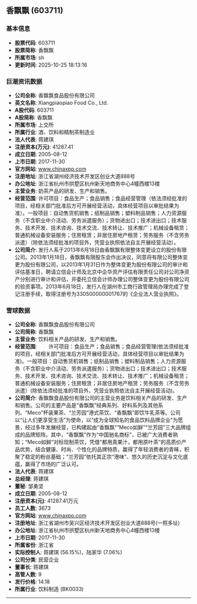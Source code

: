 ## 香飘飘 (603711)

### 基本信息

- **股票代码**: 603711
- **股票简称**: 香飘飘
- **所属市场**: sh
- **更新时间**: 2025-10-25 18:13:16

### 巨潮资讯数据

- **公司全称**: 香飘飘食品股份有限公司
- **英文名称**: Xiangpiaopiao Food Co., Ltd.
- **A股代码**: 603711
- **A股简称**: 香飘飘
- **所属市场**: 上交所
- **所属行业**: 酒、饮料和精制茶制造业
- **法人代表**: 蒋建琪
- **注册资本(万元)**: 41287.41
- **成立日期**: 2005-08-12
- **上市日期**: 2017-11-30
- **官方网站**: www.chinaxpp.com
- **注册地址**: 浙江省湖州经济技术开发区创业大道888号
- **办公地址**: 浙江省杭州市拱墅区杭州新天地商务中心4幢西楼13楼
- **主营业务**: 奶茶产品的研发、生产和销售。
- **经营范围**: 许可项目：食品生产；食品销售；食品经营管理（依法须经批准的项目，经相关部门批准后方可开展经营活动，具体经营项目以审批结果为准）。一般项目：自动售货机销售；纸制品销售；塑料制品销售；人力资源服务（不含职业中介活动、劳务派遣服务）；货物进出口；技术进出口；技术服务、技术开发、技术咨询、技术交流、技术转让、技术推广；机械设备租赁；普通机械设备安装服务；住房租赁；非居住房地产租赁；劳务服务（不含劳务派遣）（除依法须经批准的项目外，凭营业执照依法自主开展经营活动）。
- **公司简介**: 发行人系于2013年6月18日由香飘飘有限整体变更设立的股份有限公司。2013年1月18日，香飘飘有限股东会作出决议，同意将有限公司整体变更为股份有限公司，以2013年1月31日作为整体变更为股份有限公司的审计和评估基准日，聘请立信会计师及北京中企华资产评估有限责任公司对公司净资产分别进行审计和评估，并委托立信会计师办理公司整体变更为股份有限公司的验资事项。2013年6月18日，发行人在湖州市工商行政管理局办理完成了登记注册手续，取得注册号为330500000001767的《企业法人营业执照》。

### 雪球数据

- **公司全称**: 香飘飘食品股份有限公司
- **公司简称**: 香飘飘
- **主营业务**: 饮料相关产品的研发、生产和销售。
- **经营范围**: 　　许可项目：食品生产；食品销售；食品经营管理(依法须经批准的项目，经相关部门批准后方可开展经营活动，具体经营项目以审批结果为准)。一般项目：自动售货机销售；纸制品销售；塑料制品销售；人力资源服务（不含职业中介活动、劳务派遣服务）；货物进出口；技术进出口；技术服务、技术开发、技术咨询、技术交流、技术转让、技术推广；机械设备租赁；普通机械设备安装服务；住房租赁；非居住房地产租赁；劳务服务（不含劳务派遣）(除依法须经批准的项目外，凭营业执照依法自主开展经营活动)。
- **公司简介**: 香飘飘食品股份有限公司的主营业务是饮料相关产品的研发、生产和销售。公司的主要产品是“香飘飘”经典系列、好料系列及其他系列、“Meco”杯装果茶、“兰芳园”港式茶饮、“香飘飘”即饮牛乳茶等。公司以“让人们更享受生活”为使命，以“成为全球知名的食品饮料品牌企业”为愿景，经过多年发展经营，已构建起由“香飘飘”“Meco如鲜”“兰芳园”三大品牌组成的品牌矩阵。其中，“香飘飘”作为“中国驰名商标”，已被广大消费者熟知；“Meco如鲜”对标现制茶饮，凭借“都用真果汁，都用原叶茶”的高质价产品优势，结合健康、时尚、个性化的品牌特质，赢得了年轻消费者的青睐，积聚了稳定的粉丝基础；“兰芳园”依托其正宗“港味”、悠久的历史沉淀与文化底蕴，赢得了市场的广泛认可。
- **法人代表**: 蒋建琪
- **总经理**: 蒋建琪
- **董秘**: 邹勇坚
- **成立日期**: 2005-08-12
- **注册资本(元)**: 41287.41万元
- **员工人数**: 3673
- **官方网站**: www.chinaxpp.com
- **注册地址**: 浙江省湖州市吴兴区经济技术开发区创业大道888号(一照多址)
- **办公地址**: 浙江省杭州市拱墅区杭州新天地商务中心4幢西楼13楼
- **上市日期**: 2017-11-30
- **所属省份**: 浙江省
- **实际控制人**: 蒋建琪 (56.15%)，陆家华 (7.06%)
- **公司分类**: 民营企业
- **董事长**: 蒋建琪
- **高管人数**: 9
- **发行价格**: 14.18
- **所属行业**: 饮料制造 (BK0033)

---